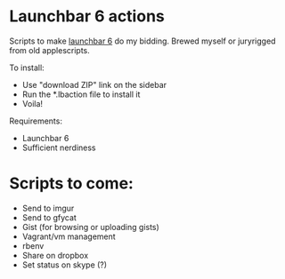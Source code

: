 # Launchbar 6 actions

Scripts to make [launchbar 6](http://obdev.at/products/launchbar) do my bidding. Brewed myself or juryrigged from old applescripts.

To install:

* Use "download ZIP" link on the sidebar
* Run the *.lbaction file to install it
* Voila!

Requirements:

* Launchbar 6
* Sufficient nerdiness


# Scripts to come:

* Send to imgur
* Send to gfycat
* Gist (for browsing or uploading gists)
* Vagrant/vm management
* rbenv
* Share on dropbox
* Set status on skype (?)
